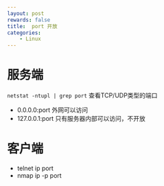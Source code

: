 ```yaml
---
layout: post
rewards: false
title:  port 开放
categories:
    - Linux
---
```


# 服务端

`netstat -ntupl | grep port` 查看TCP/UDP类型的端口

- 0.0.0.0:port 外网可以访问 
- 127.0.0.1:port 只有服务器内部可以访问，不开放


# 客户端

- telnet ip port
- nmap ip -p port

